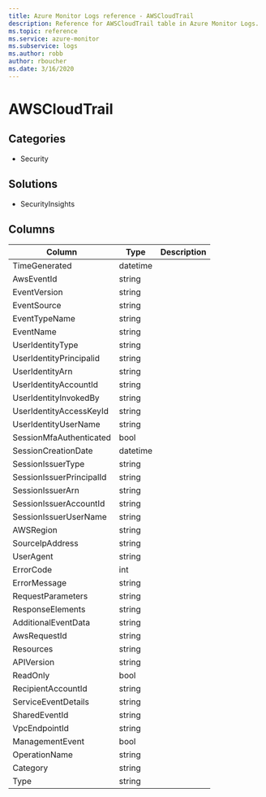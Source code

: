 ```yaml
---
title: Azure Monitor Logs reference - AWSCloudTrail
description: Reference for AWSCloudTrail table in Azure Monitor Logs.
ms.topic: reference
ms.service: azure-monitor
ms.subservice: logs
ms.author: robb
author: rboucher
ms.date: 3/16/2020
---
```


# AWSCloudTrail

 

## Categories

- Security
## Solutions

- SecurityInsights




## Columns

|Column|Type|Description|
|---|---|---|
|TimeGenerated|datetime||
|AwsEventId|string||
|EventVersion|string||
|EventSource|string||
|EventTypeName|string||
|EventName|string||
|UserIdentityType|string||
|UserIdentityPrincipalid|string||
|UserIdentityArn|string||
|UserIdentityAccountId|string||
|UserIdentityInvokedBy|string||
|UserIdentityAccessKeyId|string||
|UserIdentityUserName|string||
|SessionMfaAuthenticated|bool||
|SessionCreationDate|datetime||
|SessionIssuerType|string||
|SessionIssuerPrincipalId|string||
|SessionIssuerArn|string||
|SessionIssuerAccountId|string||
|SessionIssuerUserName|string||
|AWSRegion|string||
|SourceIpAddress|string||
|UserAgent|string||
|ErrorCode|int||
|ErrorMessage|string||
|RequestParameters|string||
|ResponseElements|string||
|AdditionalEventData|string||
|AwsRequestId|string||
|Resources|string||
|APIVersion|string||
|ReadOnly|bool||
|RecipientAccountId|string||
|ServiceEventDetails|string||
|SharedEventId|string||
|VpcEndpointId|string||
|ManagementEvent|bool||
|OperationName|string||
|Category|string||
|Type|string||
